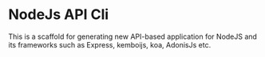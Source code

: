# NodeJs API Cli
This is a scaffold for generating new API-based application for NodeJS and its frameworks such as Express, kemboijs, koa, AdonisJs etc.